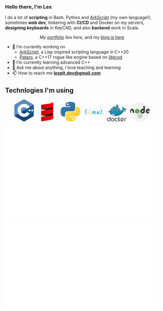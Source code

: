 ### Hello there, I'm Lex

I do a lot of **scripting** in Bash, Python and [ArkScript](https://arkscript-lang.dev) (my own language!), sometimes **web dev**, tinkering with **CI/CD** and Docker on my servers, **designing keyboards** in KeyCAD, and also **backend** work in Scala.

<p align="center">
    <i>My <a href="https://superfola.github.io/">portfolio</a> lies here</i>,
    and my <a href="https://lexp.lt">blog is here</a>
</p>

<p>
    <ul>
        <li>🔭 I’m currently working on
            <ul>
                <li><a href=https://github.com/ArkScript-lang/Ark>ArkScript</a>, a Lisp inspired scripting language in C++20</li>
                <li><a href=https://github.com/SuperFola/Pataro>Pataro</a>, a C++17 rogue like engine based on <a href=https://github.com/libtcod/libtcod>libtcod</a></li>
            </ul>
        </li>
        <li>🌱 I’m currently learning advanced C++</li>
        <li>💬 Ask me about anything, I love teaching and learning</li>
        <li>📫 How to reach me <strong><a href=mailto:lexplt.dev@gmail.com>lexplt.dev@gmail.com</a></strong></li>
    </ul>
</p>

## Technlogies I'm using
<p align="center">
    <img width="64px" src="images/cpp-lang.png" />&nbsp;&nbsp;
    <img width="64px" src="images/scala.png" />&nbsp;&nbsp;
    <img width="64px" src="images/python-lang.png" />&nbsp;&nbsp;
    <img width="64px" src="images/ArkTransparent-by-mazz.png" />&nbsp;&nbsp;
    <img width="64px" src="images/docker.png" />&nbsp;&nbsp;
    <img width="64px" src="images/nodejs.png" />
</p>

<p align="center">
    <img src="/generated/overview.svg" alt="SuperFola GitHub statistics" />
    <img src="/generated/languages.svg" alt="SuperFola most used languages" />
</p>

